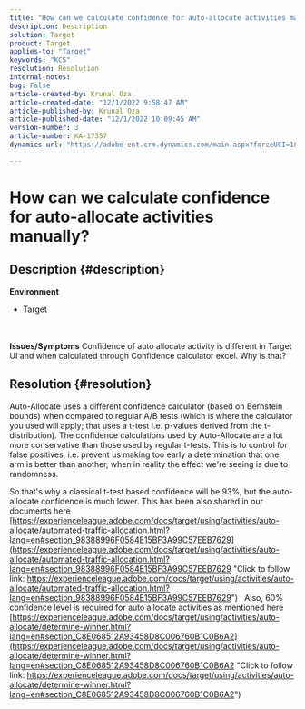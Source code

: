 ```yaml
---
title: "How can we calculate confidence for auto-allocate activities manually?"
description: Description
solution: Target
product: Target
applies-to: "Target"
keywords: "KCS"
resolution: Resolution
internal-notes: 
bug: False
article-created-by: Krunal Oza
article-created-date: "12/1/2022 9:58:47 AM"
article-published-by: Krunal Oza
article-published-date: "12/1/2022 10:09:45 AM"
version-number: 3
article-number: KA-17357
dynamics-url: "https://adobe-ent.crm.dynamics.com/main.aspx?forceUCI=1&pagetype=entityrecord&etn=knowledgearticle&id=b025c0bd-5e71-ed11-9561-6045bd006a22"

---
```

# How can we calculate confidence for auto-allocate activities manually?

## Description {#description}

<b>Environment</b>
- Target

<br> <br><b>Issues/Symptoms</b>
Confidence of auto allocate activity is different in Target UI and when calculated through Confidence calculator excel. Why is that?


## Resolution {#resolution}


Auto-Allocate uses a different confidence calculator (based on Bernstein bounds) when compared to regular A/B tests (which is where the calculator you used will apply; that uses a t-test i.e. p-values derived from the t-distribution).
 The confidence calculations used by Auto-Allocate are a lot more conservative than those used by regular t-tests. This is to control for false positives, i.e. prevent us making too early a determination that one arm is better than another, when in reality the effect we're seeing is due to randomness.

So that's why a classical t-test based confidence will be  93%, but the auto-allocate confidence is much lower. This has been also shared in our documents here  [https://experienceleague.adobe.com/docs/target/using/activities/auto-allocate/automated-traffic-allocation.html?lang=en#section_98388996F0584E15BF3A99C57EEB7629](https://experienceleague.adobe.com/docs/target/using/activities/auto-allocate/automated-traffic-allocation.html?lang=en#section_98388996F0584E15BF3A99C57EEB7629 "Click to follow link: https://experienceleague.adobe.com/docs/target/using/activities/auto-allocate/automated-traffic-allocation.html?lang=en#section_98388996F0584E15BF3A99C57EEB7629")
  
 Also, 60% confidence level is required for auto allocate activities as mentioned here  [https://experienceleague.adobe.com/docs/target/using/activities/auto-allocate/determine-winner.html?lang=en#section_C8E068512A93458D8C006760B1C0B6A2](https://experienceleague.adobe.com/docs/target/using/activities/auto-allocate/determine-winner.html?lang=en#section_C8E068512A93458D8C006760B1C0B6A2 "Click to follow link: https://experienceleague.adobe.com/docs/target/using/activities/auto-allocate/determine-winner.html?lang=en#section_C8E068512A93458D8C006760B1C0B6A2")
<br><br><br><br><br> 